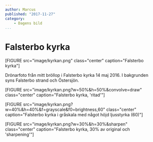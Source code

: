 ```yaml
---
author: Marcus
published: "2017-11-27"
category:
    - Dagens bild
...
```

Falsterbo kyrka
==================================

[FIGURE src="image/kyrkan.png" class="center" caption="Falsterbo kyrka"]

Drönarfoto från mitt bröllop i Falsterbo kyrka 14 maj 2016. I bakgrunden syns Falsterbo strand och Östersjön.

<!--more-->

[FIGURE src="image/kyrkan.png?w=50%&h=50%&convolve=draw" class="center" caption="Falsterbo kyrka, 'ritad'"]

[FIGURE src="image/kyrkan.png?w=40%&h=40%&f=grayscale&f0=brightness,60" class="center" caption="Falsterbo kyrka i gråskala med något höjd ljusstyrka (60)"]

[FIGURE src="image/kyrkan.png?w=30%&h=30%&sharpen" class="center" caption="Falsterbo kyrka, 30% av original och 'sharpening'"]
